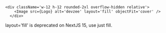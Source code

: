     <div className='w-12 h-12 rounded-2xl overflow-hidden relative'>
        <Image src={Logo} alt='devzee' layout='fill' objectFit='cover' />
      </div>
  
  layout='fill' is deprecated on NextJS 15, use just fill.